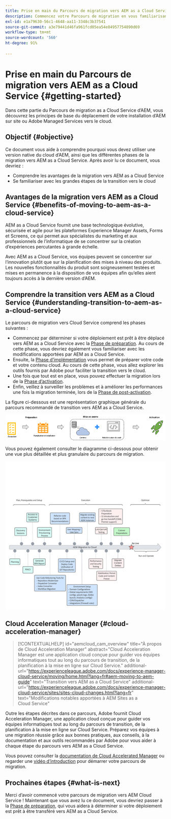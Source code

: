 ```yaml
---
title: Prise en main du Parcours de migration vers AEM as a Cloud Service
description: Commencez votre Parcours de migration en vous familiarisant avec les principes de base de la transition vers AEM as a Cloud Service
exl-id: e1a79630-56c1-4648-aa11-3348c3b37541
source-git-commit: a3e79441d46fa961fcd05ea54e84957754890d69
workflow-type: tm+mt
source-wordcount: '560'
ht-degree: 91%

---
```


# Prise en main du Parcours de migration vers AEM as a Cloud Service {#getting-started}

Dans cette partie du Parcours de migration as a Cloud Service d’AEM, vous découvrez les principes de base du déplacement de votre installation d’AEM sur site ou Adobe Managed Services vers le cloud.

## Objectif {#objective}

Ce document vous aide à comprendre pourquoi vous devez utiliser une version native du cloud d’AEM, ainsi que les différentes phases de la migration vers AEM as a Cloud Service. Après avoir lu ce document, vous devriez :

* Comprendre les avantages de la migration vers AEM as a Cloud Service
* Se familiariser avec les grandes étapes de la transition vers le cloud

## Avantages de la migration vers AEM as a Cloud Service {#benefits-of-moving-to-aem-as-a-cloud-service}

AEM as a Cloud Service fournit une base technologique évolutive, sécurisée et agile pour les plateformes Experience Manager Assets, Forms et Screens, ce qui permet aux spécialistes du marketing et aux professionnels de l’informatique de se concentrer sur la création d’expériences percutantes à grande échelle.

Avec AEM as a Cloud Service, vos équipes peuvent se concentrer sur l’innovation plutôt que sur la planification des mises à niveau des produits. Les nouvelles fonctionnalités du produit sont soigneusement testées et mises en permanence à la disposition de vos équipes afin qu’elles aient toujours accès à la dernière version d’AEM.

## Comprendre la transition vers AEM as a Cloud Service {#understanding-transition-to-aem-as-a-cloud-service}

Le parcours de migration vers Cloud Service comprend les phases suivantes :

* Commencez par déterminer si votre déploiement est prêt à être déplacé vers AEM as a Cloud Service avec la [Phase de préparation](/help/journey-migration/readiness.md). Au cours de cette phase, vous devriez également vous familiariser avec les modifications apportées par AEM as a Cloud Service.
* Ensuite, la [Phase d’implémentation](/help/journey-migration/implementation.md) vous permet de préparer votre code et votre contenu cloud. Au cours de cette phase, vous allez explorer les outils fournis par Adobe pour faciliter la transition vers le cloud.
* Une fois que tout est en place, vous pouvez effectuer la migration lors de la [Phase d’activation](/help/journey-migration/go-live.md).
* Enfin, veillez à surveiller les problèmes et à améliorer les performances une fois la migration terminée, lors de la [Phase de post-activation](/help/journey-migration/post-go-live.md).

La figure ci-dessous est une représentation graphique générale du parcours recommandé de transition vers AEM as a Cloud Service.

![image](/help/journey-migration/assets/move-aemcloud-process.png)

Vous pouvez également consulter le diagramme ci-dessous pour obtenir une vue plus détaillée et plus granulaire du parcours de migration.

![image](/help/journey-migration/assets/migration-process.png)

## Cloud Acceleration Manager {#cloud-acceleration-manager}

>[!CONTEXTUALHELP]
>id="aemcloud_cam_overview"
>title="À propos de Cloud Acceleration Manager"
>abstract="Cloud Acceleration Manager est une application cloud conçue pour guider vos équipes informatiques tout au long du parcours de transition, de la planification à la mise en ligne sur Cloud Service."
>additional-url="https://experienceleague.adobe.com/docs/experience-manager-cloud-service/moving/home.html?lang=fr#aem-moving-to-aem-guide" text="Transition vers AEM as a Cloud Service"
>additional-url="https://experienceleague.adobe.com/docs/experience-manager-cloud-service/sites/sites-cloud-changes.html?lang=fr" text="Modifications notables apportées à AEM Sites as a Cloud Service"

Outre les étapes décrites dans ce parcours, Adobe fournit Cloud Acceleration Manager, une application cloud conçue pour guider vos équipes informatiques tout au long du parcours de transition, de la planification à la mise en ligne sur Cloud Service. Préparez vos équipes à une migration réussie grâce aux bonnes pratiques, aux conseils, à la documentation et aux outils recommandés par Adobe pour vous aider à chaque étape du parcours vers AEM as a Cloud Service.

Vous pouvez consulter la [documentation de Cloud Accelerated Manager](/help/journey-migration/cloud-acceleration-manager/using-cam/getting-started-cam.md) ou regarder une [vidéo d’introduction](https://experienceleague.adobe.com/?launch=ExperienceManager-A-1-2021.1.migration&amp;recommended=ExperienceManager-A-1-2021.1.migration&amp;lang=fr#dashboard/learning) pour démarrer votre parcours de migration.

## Prochaines étapes {#what-is-next}

Merci d’avoir commencé votre parcours de migration vers AEM Cloud Service ! Maintenant que vous avez lu ce document, vous devriez passer à la [Phase de préparation](/help/journey-migration/readiness.md), qui vous aidera à déterminer si votre déploiement est prêt à être transféré vers AEM as a Cloud Service.
